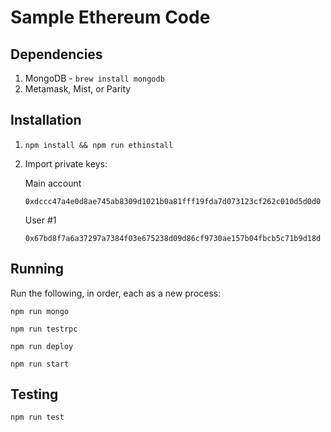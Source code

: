 # Sample Ethereum Code

## Dependencies

1) MongoDB - `brew install mongodb`
2) Metamask, Mist, or Parity

## Installation

1. `npm install && npm run ethinstall`

2. Import private keys:
    
    Main account
    
    `0xdccc47a4e0d8ae745ab8309d1021b0a81fff19fda7d073123cf262c010d5d0d0`
    
    User #1
    
    `0x67bd8f7a6a37297a7384f03e675238d09d86cf9730ae157b04fbcb5c71b9d18d`

## Running

Run the following, in order, each as a new process:

    npm run mongo
    
    npm run testrpc
    
    npm run deploy
    
    npm run start

## Testing

`npm run test`